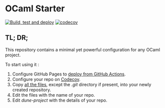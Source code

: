 # OCaml Starter

[![Build, test and deploy](https://github.com/valfur03/ocaml-starter/actions/workflows/build-test-deploy.yaml/badge.svg)](https://github.com/valfur03/ocaml-starter/actions/workflows/build-test-deploy.yaml)
[![codecov](https://codecov.io/github/valfur03/ocaml-starter/graph/badge.svg?token=A51WXKM4LU)](https://codecov.io/github/valfur03/ocaml-starter)

## TL; DR;

This repository contains a minimal yet powerful configuration
for any OCaml project.

To start using it :
1. Configure GitHub Pages to [deploy from GitHub Actions](https://docs.github.com/en/pages/getting-started-with-github-pages/configuring-a-publishing-source-for-your-github-pages-site#publishing-with-a-custom-github-actions-workflow).
2. Configure your repo on [Codecov](https://docs.codecov.com/docs/quick-start#getting-started).
3. Copy [all the files](https://github.com/valfur03/ocaml-starter/archive/refs/heads/main.zip),
   except the _.git_ directory if present, into your newly created repository.
4. Edit the files with the name of your repo.
5. Edit _dune-project_ with the details of your repo.
